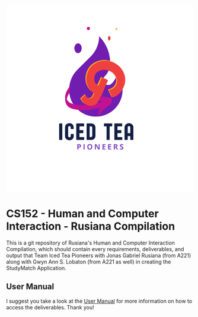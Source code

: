 ![Team Logo](./Part%201/ICED%20TEA%20PIONEERS%20LOGO.png)

# CS152 - Human and Computer Interaction - Rusiana Compilation

This is a git repository of Rusiana's Human and Computer Interaction Compilation, which should contain every requirements, deliverables, and output that Team Iced Tea Pioneers with Jonas Gabriel Rusiana (from A221) along with Gwyn Ann S. Lobaton (from A221 as well) in creating the StudyMatch Application.

## User Manual

I suggest you take a look at the [User Manual](USER_MANUAL.md) for more information on how to access the deliverables. Thank you!
